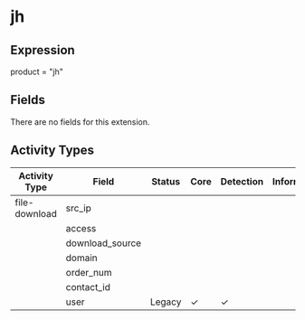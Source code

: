 jh
==

Expression
----------

product = "jh"

Fields
------

There are no fields for this extension.

Activity Types
--------------

| Activity Type | Field           | Status | Core     | Detection | Informational |
| ------------- | --------------- | ------ | -------- | --------- | ------------- |
| file-download | src_ip          |        |          |           |               |
|               | access          |        |          |           |               |
|               | download_source |        |          |           |               |
|               | domain          |        |          |           |               |
|               | order_num       |        |          |           |               |
|               | contact_id      |        |          |           |               |
|               | user            | Legacy | &#10003; | &#10003;  |               |

